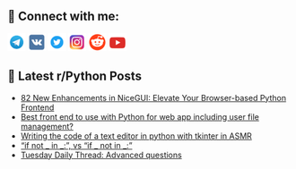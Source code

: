 ## 🔎 Connect with me:
[<img src="https://github.com/bullbesh/bullbesh/blob/main/images/Telegram.png" width="32" height="32" />](https://t.me/bullbesh)
[<img src="https://github.com/bullbesh/bullbesh/blob/main/images/VK.png" width="32" height="32" />](https://vk.com/bullbesh)
[<img src="https://github.com/bullbesh/bullbesh/blob/main/images/Twitter.png" width="32" height="32" />](https://twitter.com/bullbesh1)
[<img src="https://github.com/bullbesh/bullbesh/blob/main/images/Instagram.png" width="32" height="32" />](https://www.instagram.com/bullbesh)
[<img src="https://github.com/bullbesh/bullbesh/blob/main/images/Reddit.png" width="32" height="32" />](https://www.reddit.com/user/bullbesh)
[<img src="https://github.com/bullbesh/bullbesh/blob/main/images/YouTube.png" width="32" height="32" />](https://www.youtube.com/channel/UCtfjRs6uzgq5mfm8S06WTcg)

## 📕 Latest r/Python Posts
<!-- BLOG-POST-LIST:START -->
- [82 New Enhancements in NiceGUI: Elevate Your Browser-based Python Frontend](https://www.reddit.com/r/Python/comments/16sehf8/82_new_enhancements_in_nicegui_elevate_your/)
- [Best front end to use with Python for web app including user file management?](https://www.reddit.com/r/Python/comments/16sdsp6/best_front_end_to_use_with_python_for_web_app/)
- [Writing the code of a text editor in python with tkinter in ASMR](https://www.reddit.com/r/Python/comments/16saipx/writing_the_code_of_a_text_editor_in_python_with/)
- [“if not _ in _:”, vs “if _ not in _:”](https://www.reddit.com/r/Python/comments/16s8uix/if_not_in_vs_if_not_in/)
- [Tuesday Daily Thread: Advanced questions](https://www.reddit.com/r/Python/comments/16s88v4/tuesday_daily_thread_advanced_questions/)
<!-- BLOG-POST-LIST:END -->
